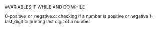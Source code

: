 #VARIABLES IF WHILE AND DO WHILE


0-positive_or_negative.c: checking if a number is positive or negative
1-last_digit.c: printing last digit of a number
